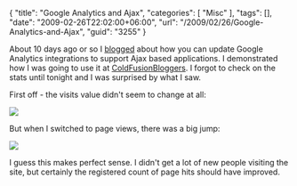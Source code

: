 {
	"title": "Google Analytics and Ajax",
	"categories": [
		"Misc"
	],
	"tags": [],
	"date": "2009-02-26T22:02:00+06:00",
	"url": "/2009/02/26/Google-Analytics-and-Ajax",
	"guid": "3255"
}

About 10 days ago or so I <a href="http://www.raymondcamden.com/index.cfm/2009/2/15/Use-Google-Analytics-and-Ajax-Remember-to-update-your-code">blogged</a> about how you can update Google Analytics integrations to support Ajax based applications. I demonstrated how I was going to use it at <a href="http://www.coldfusionbloggers.org">ColdFusionBloggers</a>. I forgot to check on the stats until tonight and I was surprised by what I saw.

First off - the visits value didn't seem to change at all:

<img src="http://static.raymondcamden.com/images/cfjedi//Picture 223.png">

But when I switched to page views, there was a big jump:

<img src="http://static.raymondcamden.com/images/cfjedi//Picture 317.png">

I guess this makes perfect sense. I didn't get a lot of new people visiting the site, but certainly the registered count of page hits should have improved.